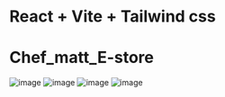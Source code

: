 # React + Vite + Tailwind css

# Chef_matt_E-store

![image](https://github.com/user-attachments/assets/c82f07e6-d831-44a5-8ee9-6a37ded0bbff)
![image](https://github.com/user-attachments/assets/8a5ebdc2-b660-4599-b191-2ea38e008e51)
![image](https://github.com/user-attachments/assets/edd46a79-0488-4778-ab8d-7549eb4dd9fd)
![image](https://github.com/user-attachments/assets/3248b062-a787-4090-99e0-3e77d6d9b421)



